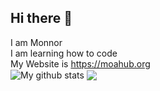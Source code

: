 ## Hi there 👋
I am Monnor
<br />
I am learning how to code
<br />
My Website is https://moahub.org
<br />
<img align="center" src="https://github-readme-stats.vercel.app/api?username=Monnorthegodlydev&show_icons=true&include_all_commits=true&theme=buefy&hide_border=true" alt="My github stats" /></a> <img align="center" src="https://github-readme-stats.vercel.app/api/top-langs/?username=Monnorthegodlydev&layout=compact&theme=buefy&hide_border=true" />
